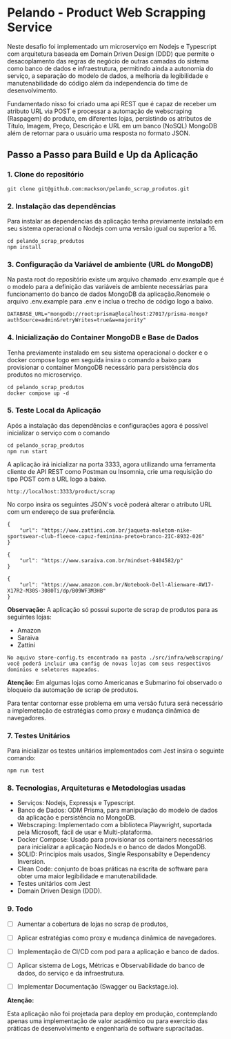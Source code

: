 # Pelando - Product Web Scrapping Service

Neste desafio foi implementado um microserviço em Nodejs e Typescript com arquitetura baseada em Domain Driven Design (DDD) que permite o desacoplamento das regras de negócio
de outras camadas do sistema como banco de dados e infraestrutura, permitindo ainda a autonomia do serviço, a separação do modelo de dados, a melhoria da legibilidade e manutenabilidade do código além da independencia do time de desenvolvimento.

Fundamentado nisso foi criado uma api REST que é capaz de receber um atributo URL via POST e processar a automação de webscraping (Raspagem) do produto, em diferentes lojas, persistindo os atributos de Título, Imagem, Preço, Descrição e URL em um banco (NoSQL) MongoDB além de retornar para o usuário uma resposta no formato JSON.

## Passo a Passo para Build e Up da Aplicação

### 1. Clone do repositório

```
git clone git@github.com:mackson/pelando_scrap_produtos.git
```

### 2. Instalação das dependências

Para instalar as dependencias da aplicação tenha previamente instalado em seu sistema operacional o Nodejs com uma versão igual ou superior a 16.

```
cd pelando_scrap_produtos
npm install
```

### 3. Configuração da Variável de ambiente (URL do MongoDB)

Na pasta root do repositório existe um arquivo chamado .env.example que é o modelo para a definição das variáveis de ambiente necessárias para funcionamento do banco de dados MongoDB da aplicação.Renomeie o arquivo .env.example para .env e inclua o trecho de código logo a baixo.

```
DATABASE_URL="mongodb://root:prisma@localhost:27017/prisma-mongo?authSource=admin&retryWrites=true&w=majority"
```
### 4. Inicialização do Container MongoDB e Base de Dados

Tenha previamente instalado em seu sistema operacional o docker e o docker compose logo em seguida insira o comando a baixo para provisionar o container MongoDB necessário para persistência dos produtos no microserviço.

```
cd pelando_scrap_produtos
docker compose up -d
```

### 5. Teste Local da Aplicação

Após a instalação das dependências e configurações agora é possível inicializar o serviço com o comando

```
cd pelando_scrap_produtos
npm run start
```

A aplicação irá inicializar na porta 3333, agora utilizando uma ferramenta cliente de API REST como Postman ou Insomnia, crie uma requisição do tipo POST com a URL logo a baixo.

```
http://localhost:3333/product/scrap
```

No corpo insira os seguintes JSON's você poderá alterar o atributo URL com um endereço de sua preferência.

```
{
	"url": "https://www.zattini.com.br/jaqueta-moletom-nike-sportswear-club-fleece-capuz-feminina-preto+branco-2IC-8932-026"
}
```

```
{
	"url": "https://www.saraiva.com.br/mindset-9404582/p"
}
```

```
{
	"url": "https://www.amazon.com.br/Notebook-Dell-Alienware-AW17-X17R2-M30S-3080Ti/dp/B09WF3M3HB"
}
```

<strong>Observação:</strong>
A aplicação só possui suporte de scrap de produtos para as seguintes lojas:

- Amazon
- Saraiva
- Zattini

```
No aquivo store-config.ts encontrado na pasta ./src/infra/webscraping/ você poderá incluir uma config de novas lojas com seus respectivos dominios e seletores mapeados.
```

<strong>Atenção:</strong>
Em algumas lojas como Americanas e Submarino foi observado o bloqueio da automação de scrap de produtos.

Para tentar contornar esse problema em uma versão futura será necessário a implemetação de estratégias como proxy e mudança dinâmica de navegadores.

### 7. Testes Unitários

Para inicializar os testes unitários implementados com Jest insira o seguinte comando:

```
npm run test
```

### 8. Tecnologias, Arquiteturas e Metodologias usadas

- Serviços: Nodejs, Expressjs e Typescript.
- Banco de Dados: ODM Prisma, para manipulação do modelo de dados da aplicação e persistência no MongoDB.
- Webscraping: Implementado com a biblioteca Playwright, suportada pela Microsoft, fácil de usar e Multi-plataforma.
- Docker Compose: Usado para provisionar os containers necessários para inicializar a aplicação NodeJs e o banco de dados MongoDB.
- SOLID: Principios mais usados, Single Responsabilty e Dependency Inversion.
- Clean Code: conjunto de boas práticas na escrita de software para obter uma maior legibilidade e manutenabilidade.
- Testes unitários com Jest
- Domain Driven Design (DDD).

### 9. Todo

- [ ] Aumentar a cobertura de lojas no scrap de produtos,
- [ ] Aplicar estratégias como proxy e mudança dinâmica de navegadores.
- [ ] Implementação de CI/CD com pod para a aplicação e banco de dados.
- [ ] Aplicar sistema de Logs, Métricas e Observabilidade do banco de dados, do serviço e da infraestrutura.
- [ ] Implementar Documentação (Swagger ou Backstage.io).


<strong>Atenção:</strong>

Esta aplicação não foi projetada para deploy em produção, contemplando apenas uma implementação de valor acadêmico ou para exercício das práticas de desenvolvimento e engenharia de software supracitadas.
